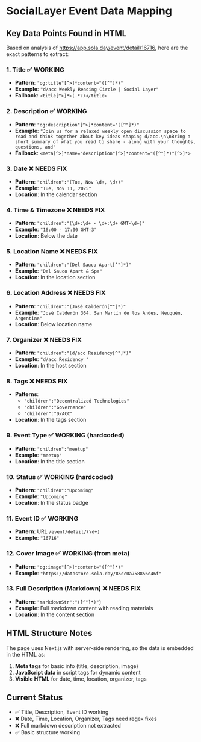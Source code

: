 # SocialLayer Event Data Mapping

## Key Data Points Found in HTML

Based on analysis of https://app.sola.day/event/detail/16716, here are the exact patterns to extract:

### 1. **Title** ✅ WORKING
- **Pattern**: `"og:title"[^>]*content="([^"]*)"`
- **Example**: `"d/acc Weekly Reading Circle | Social Layer"`
- **Fallback**: `<title[^>]*>(.*?)</title>`

### 2. **Description** ✅ WORKING  
- **Pattern**: `"og:description"[^>]*content="([^"]*)"`
- **Example**: `"Join us for a relaxed weekly open discussion space to read and think together about key ideas shaping d/acc.\n\nBring a short summary of what you read to share - along with your thoughts, questions, and"`
- **Fallback**: `<meta[^>]*name="description"[^>]*content="([^"]*)"[^>]*>`

### 3. **Date** ❌ NEEDS FIX
- **Pattern**: `"children":"(Tue, Nov \d+, \d+)"`
- **Example**: `"Tue, Nov 11, 2025"`
- **Location**: In the calendar section

### 4. **Time & Timezone** ❌ NEEDS FIX
- **Pattern**: `"children":"(\d+:\d+ - \d+:\d+ GMT-\d+)"`
- **Example**: `"16:00 - 17:00 GMT-3"`
- **Location**: Below the date

### 5. **Location Name** ❌ NEEDS FIX
- **Pattern**: `"children":"(Del Sauco Apart[^"]*)"`
- **Example**: `"Del Sauco Apart & Spa"`
- **Location**: In the location section

### 6. **Location Address** ❌ NEEDS FIX
- **Pattern**: `"children":"(José Calderón[^"]*)"`
- **Example**: `"José Calderón 364, San Martín de los Andes, Neuquén, Argentina"`
- **Location**: Below location name

### 7. **Organizer** ❌ NEEDS FIX
- **Pattern**: `"children":"(d/acc Residency[^"]*)"`
- **Example**: `"d/acc Residency "`
- **Location**: In the host section

### 8. **Tags** ❌ NEEDS FIX
- **Patterns**: 
  - `"children":"Decentralized Technologies"`
  - `"children":"Governance"`
  - `"children":"D/ACC"`
- **Location**: In the tags section

### 9. **Event Type** ✅ WORKING (hardcoded)
- **Pattern**: `"children":"meetup"`
- **Example**: `"meetup"`
- **Location**: In the title section

### 10. **Status** ✅ WORKING (hardcoded)
- **Pattern**: `"children":"Upcoming"`
- **Example**: `"Upcoming"`
- **Location**: In the status badge

### 11. **Event ID** ✅ WORKING
- **Pattern**: URL `/event/detail/(\d+)`
- **Example**: `"16716"`

### 12. **Cover Image** ✅ WORKING (from meta)
- **Pattern**: `"og:image"[^>]*content="([^"]*)"`
- **Example**: `"https://datastore.sola.day/85dc0a758856e46f"`

### 13. **Full Description (Markdown)** ❌ NEEDS FIX
- **Pattern**: `"markdownStr":"([^"]*)"}`
- **Example**: Full markdown content with reading materials
- **Location**: In the content section

## HTML Structure Notes

The page uses Next.js with server-side rendering, so the data is embedded in the HTML as:
1. **Meta tags** for basic info (title, description, image)
2. **JavaScript data** in script tags for dynamic content
3. **Visible HTML** for date, time, location, organizer, tags

## Current Status
- ✅ Title, Description, Event ID working
- ❌ Date, Time, Location, Organizer, Tags need regex fixes
- ❌ Full markdown description not extracted
- ✅ Basic structure working
